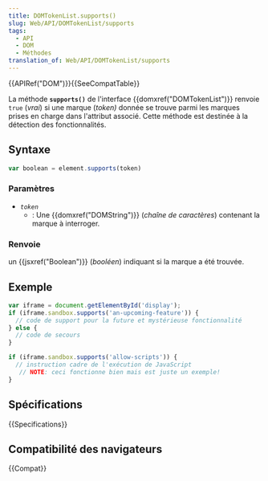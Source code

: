 ```yaml
---
title: DOMTokenList.supports()
slug: Web/API/DOMTokenList/supports
tags:
  - API
  - DOM
  - Méthodes
translation_of: Web/API/DOMTokenList/supports
---
```


{{APIRef("DOM")}}{{SeeCompatTable}}

La méthode **`supports()`** de l'interface {{domxref("DOMTokenList")}} renvoie `true` (_vrai_) si une marque (_token)_ donnée se trouve parmi les marques prises en charge dans l'attribut associé. Cette méthode est destinée à la détection des fonctionnalités.

## Syntaxe

```js
var boolean = element.supports(token)
```

### Paramètres

- _`token`_
  - : Une {{domxref("DOMString")}} (_chaîne de caractères_) contenant la marque à interroger.

### Renvoie

un {{jsxref("Boolean")}} (_booléen_) indiquant si la marque a été trouvée.

## Exemple

```js
var iframe = document.getElementById('display');
if (iframe.sandbox.supports('an-upcoming-feature')) {
  // code de support pour la future et mystérieuse fonctionnalité
} else {
  // code de secours
}

if (iframe.sandbox.supports('allow-scripts')) {
  // instruction cadre de l'exécution de JavaScript
   // NOTE: ceci fonctionne bien mais est juste un exemple!
}
```

## Spécifications

{{Specifications}}

## Compatibilité des navigateurs

{{Compat}}
